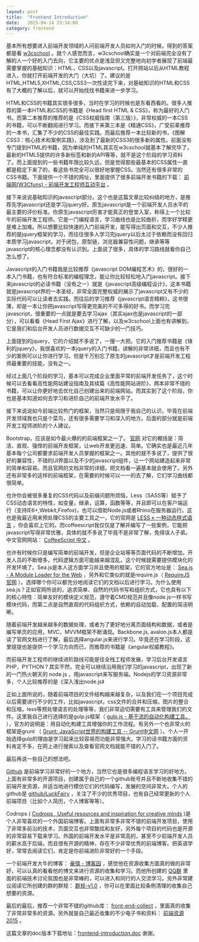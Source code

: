 ```yaml
---
layout: post
title:  "Frontend Introduction"
date:   2015-04-14 23:34:00
category: frontend
---
```


基本所有想要进入前端开发领域的人问前端开发人员如何入门的时候，得到的答案都是看 [w3cschool](http://www.w3school.com.cn/) 。就个人感觉而言，w3cschool确实是一个对前端完全没有了解的人一个好的入门去向，它主要的优点是浅显但又完整地向初学者展现了前端最需要掌握的基础知识：HTML，CSS以及javascript。打开网站以后从HTML教程进入，你就打开前端开发的大门（大坑）了。建议的是HTML,HTML5,XHTML,CSS,CSS3一次性读完下来，对基础知识的HTML和CSS有了大概的了解以后，就可以开始找找书籍来进一步学习。


HTML和CSS的书籍其实很多很多，当时在学习的时候也是东看西看的。很多人推荐的第一本HTML和CSS的书籍是《Head first HTML & CSS》，称为最好的入门书。而第二本推荐的推荐的是《CSS权威指南（第三版）》，非常权威的一本CSS的书籍，可以不断翻阅进行学习。而接下来第三本是《精通CSS》，广受前辈推荐的一本书，汇集了不少的CSS的最佳实践。而最后推荐一本比较新的书，《图解CSS3：核心技术和案例实践》，涉及到了最新的CSS3的很多新的属性。前面没有专门提到HTML的书籍，因为单纯的HTML其实在w3cschool就基本了解完毕了，最新的HTML5提供的许多新标签和新的API等等，就不是这个阶段的学习资料了。而上面提到的一些书籍年限比较久远，但是觉得那些最基本的CSS属性一直都是稳定下来了的，看这些书完全可以很好地掌握CSS。当然还有很多非常的CSS书籍。下面提供一个不错的网址，里面提供了很多前端开发书籍的下载： [前端网(W3Cfuns) - 前端开发工程师互动平台](http://www.w3cfuns.com/feres.php?do=picture&listtype=book) 。


接下来说说基础知识的javascript部分。这个也是这篇文章比较纠结的地方，是推荐先学javascript还是学习jquery好。原生javascript是一个前端开发人员水平的最主要的评价标准。你原生javascript厉害才能真正的登堂入室，称得上一个比较牛的前端开发工程师。它是一门编程语言，学习曲线也是比较曲折，而学好学精更是难上加难。所以想要比较快速的入门前端开发，能写得出页面和交互，不少人推荐的是jquery框架的学习，而往往很多人学习完jquery以后太过于依赖而没有回归本质学习javascript，对于闭包，原型链，浏览器兼容性问题，继承等等javascript的核心理念都没有认识到。上面说了很多，具体的学习路线就看你自己怎么想了。


Javascript的入门书籍我是比较推荐《javascript DOM编程艺术》的，很好的一本入门书籍，也有符合标准的编程理念，能让你比较轻松地入门javascript。接下来javascript的必读书籍（没有之一）就是《javascript高级编程设计》，这本书籍就是javascript界的一本圣经，非常全面完整权威的展示了javascript又有不少的实际代码可以让读者去实践。而往后的学习推荐《javascript语言精粹》，这书很薄，却是一本让你把javascript写得更完美的不可多得的好书。而学习完javascript，很重要的一点就是要去学习ajax（其实ajax也是javascript的一部分），可以看看《Head First Ajax》进行了解，以及w3cschool上面也有讲解到，它是我们和后台开发人员进行数据交互不可缺少的一门技巧。


上面提到的jquery，它的介绍就不多说了，一搜一大把。它的入门推荐书籍是《锋利的jquery》，我很喜欢的一本jquery的入门书籍，讲解的非常详细，而且也有不少的案例可以让你进行学习。但是千万别忘了原生的javascript才是前端开发工程师最重要的技能，没有之一。


经过上面几个阶段的学习，基本可以完成企业里面平常的前端开发任务了，这个时候可以去看看高性能网站建设指南及其续篇《高性能网站进阶》，两本非常不错的书籍，可以让你更好地去优化自己创建出来的前端网站。而其实到了这个阶段，你也是基本知道如何去学习和进阶自己的前端开发水平了。


接下来说说如今前端比较热门的框架，当然只是局限于我自己的认识，毕竟在前端开发领域我也只是个菜鸟，还有很多需要学习和深入的地方。后面的部分就是前端开发工程师进阶的个人建议。


Bootstrap，应该是如今最火爆的的前端框架之一了。 [官网](http://www.bootcss.com/) 对它的概括是：简洁、直观、强悍的前端开发框架，让web开发更迅速、简单。它确实也是最近几年基本每个公司都要求前端开发人员掌握的框架之一。其他的就不多说了，提供了很好的兼容性，不错的UI界面以及不少的javascript组件，让一个网站建造起来非常的简单和容易。而且官网的文档非常的详细，把文档看一遍基本就会使用了。另外还有非常多的这样的前端框架，在需要的时候可以一一的去了解，它们学习曲线都很简单。


也许你会被很多重复的CSS代码以及前缀问题所烦恼，Less（SASS等）赋予了CSS动态语言的特性，如变量，继承，运算，函数等等，并且即可以在客户端运行（支持IE6+,Webkit,Firefox)，也可以借助Node.js或者Rhino在服务器运行。这也是我最近用来预处理CSS的主要工具之一，它的官网是 [LESS &laquo; 一种动态样式语言](http://www.bootcss.com/p/lesscss/) ，你会喜欢上它的。而coffeescript我仅仅是了解并编写了一些案例，它能把javascript写得非常优雅，具体的就不多说了毕竟不是非常了解，免得误人子弟。中文官网网站： [CoffeeScript 中文](http://coffee-script.org/) 。


也许有时候你只是编写简单的前端开发，但是企业站等等页面代码的不断增加，开发人员的不断增多，代码逻辑方面可能越来越混乱，这个时候就需要提供模块化的开发环境了。Sea.js是本人这方面学习并且使用的框架，它的官方地址是： [Sea.js - A Module Loader for the Web](http://seajs.org/docs/) ，另外和它类似的就是require.js（ [RequireJS 官网](http://requirejs.org/) ）。选择哪个你可以都充分地阅读它们的文档以后进行学习。为什么使用sea.js？正如官网所说的，追求简单、自然的代码书写和组织方式，它也具有以下的核心特性：简单友好的模块定义规范，遵守着CMD规范并且像node.js一样书写模块代码，而第二点是自然直观的代码组织方式，依赖的自动加载、配置的简洁明晰。


随着前端开发越来越多的数据处理，或者为了更好地分离页面结构和数据，或者是编写单页的应用，MVC，MVVM框架不断涌现。Backbone.js, avalon.js本人都是读了官网文档进行了解，最后选择angular.js来进行学习。毕竟还在学习阶段，这里提提也是提供一个学习方向而已，而推荐的书籍是《angular权威教程》。


而前端开发工程师的继续进阶路线可能是往全栈工程师发展，学习后台开发语言PHP，PYTHON？其实不然，完全可以继续沿用我们学习的javascript，出现了新的一门热火朝天的 node.js ，用javascript来写服务端。Nodejs的学习资源非常多，个人比较推荐的是《深入浅出node.js》


正如上面所说的，随着前端项目的文件结构越来越复杂，以及我们在一个项目完成以后需要进行不少的工作，比如javascript，css文件的合并和压缩，图片的整合和压缩，less等预处理语言的处理等等，我们非常迫切需要有工具来管理我们的文件。这里我自己进行选择的是gulp.js框架（ [gulp.js - 基于流的自动化构建工具。 ](http://www.gulpjs.com.cn/) ），官方的说明是：用自动化构建工具增强你的工作流程。有另外一个也非常火的框架是grunt （ [Grunt: JavaScript世界的构建工具 -- Grunt中文网](http://www.gruntjs.net/) ）。个人一开始选择gulp的理由是学习起来比较容易而功能非常强大。学习的话书籍方面的资料肯定不多，在网上进行搜索以及查看官网文档就能不错的入门了。


最后再说一些自己的想法吧。


[Github](https://github.com/) 是前端学习非常好的一个地方，当然它也是很多编程语言学习的好地方。上面有非常多的开源项目，创建属于自己的一个github账号并且不断地收集不错的前端开发资源，并适当地进行模仿它们的代码编写，发展的空间非常大。个人的github是 [github/LuckFairy](https://github.com/LuckFairy) ，关注了不少的优秀项目，也有自己经常更新的个人前端项目（比如个人简历，个人博客等等）。


Codrops ( [Codrops , Useful resources and inspiration for creative minds](http://tympanus.net/codrops/) )是个人非常喜欢的一个外国前端博客。上面有非常多非常不错的前端开发项目，使用了非常多前沿的技术，页面交互也非常酷炫和友好，另外每个项目的代码也是开源的非常容易下载来学习。外国的前端开发水平是非常高的，甚至不少前端开发人员的薪水高于后端，而且很有开源的精神，存在不少非常优秀的前端博客。把英语学好，常常去阅读它们，肯定是你前端进阶非常好的一个手段。


一个前端开发大牛的博客： [豪情 - 博客园](http://www.cnblogs.com/jikey/) ，感觉他在资源收集方面真的做的非常好，可以认真的看看他的博文来进行资源的收集和学习。而他所创建的 [QQ群](http://www.cnblogs.com/jikey/p/4426105.html) 里面的前端技术讨论氛围也是非常棒的，可以进入和同行的人交流学习。另外非常建议阅读它所创建的群的群规： [群规-v1.0](http://note.youdao.com/share/?id=8a777eda4842aa0f3d7fc6161577ab9b&type=note) ，你可以在里面比较条例清理的收集自己想要的资源。


最后的最后，推荐一个非常不错的github库： [front-end-collect](https://github.com/foru17/front-end-collect) ，里面真的收集了非常非常多的资源。另外就是自己最近收集的不少电子书和资料： [前端资源2015](http://yun.baidu.com/share/link?shareid=1197836167&uk=1443668030) 。

这篇文章的doc版本下载地址：[frontend-introduction.doc](http://LuckFairy.github.io/source/frontend-introduction.doc) 谢谢。








	


